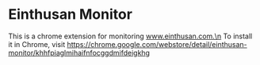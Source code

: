 Einthusan Monitor
=================

This is a chrome extension for monitoring www.einthusan.com.\n
To install it in Chrome, visit https://chrome.google.com/webstore/detail/einthusan-monitor/khhfpiaglmihaifnfocggdmifdeigkhg
